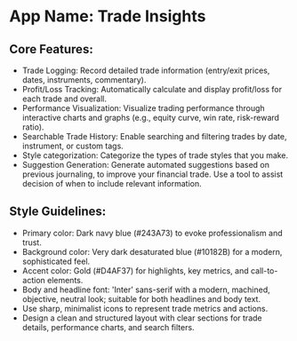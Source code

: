 # **App Name**: Trade Insights

## Core Features:

- Trade Logging: Record detailed trade information (entry/exit prices, dates, instruments, commentary).
- Profit/Loss Tracking: Automatically calculate and display profit/loss for each trade and overall.
- Performance Visualization: Visualize trading performance through interactive charts and graphs (e.g., equity curve, win rate, risk-reward ratio).
- Searchable Trade History: Enable searching and filtering trades by date, instrument, or custom tags.
- Style categorization: Categorize the types of trade styles that you make.
- Suggestion Generation: Generate automated suggestions based on previous journaling, to improve your financial trade. Use a tool to assist decision of when to include relevant information.

## Style Guidelines:

- Primary color: Dark navy blue (#243A73) to evoke professionalism and trust.
- Background color: Very dark desaturated blue (#10182B) for a modern, sophisticated feel.
- Accent color: Gold (#D4AF37) for highlights, key metrics, and call-to-action elements.
- Body and headline font: 'Inter' sans-serif with a modern, machined, objective, neutral look; suitable for both headlines and body text.
- Use sharp, minimalist icons to represent trade metrics and actions.
- Design a clean and structured layout with clear sections for trade details, performance charts, and search filters.